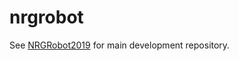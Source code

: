 # nrgrobot

See [NRGRobot2019](https://github.com/NRG948/NRGRobot2019) for main development repository.
